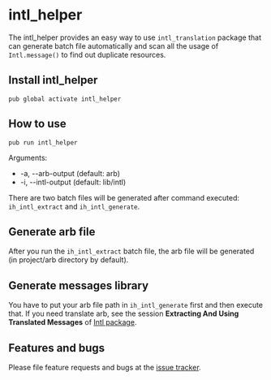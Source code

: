 # intl_helper
The intl_helper provides an easy way to use `intl_translation` package 
that can generate batch file automatically and 
scan all the usage of `Intl.message()` to find out duplicate resources.

## Install intl_helper
    pub global activate intl_helper

## How to use
    pub run intl_helper
Arguments:
* -a, --arb-output (default: arb)
* -i, --intl-output (default: lib/intl)
    
There are two batch files will be generated after command executed: `ih_intl_extract` and `ih_intl_generate`.

## Generate arb file
After you run the `ih_intl_extract` batch file, the arb file will be generated 
(in project/arb directory by default).

## Generate messages library
You have to put your arb file path in `ih_intl_generate` first and then execute that.
If you need translate arb, see the session **Extracting And Using Translated Messages**
 of [Intl package][intl].
 
 [intl]: https://pub.dartlang.org/packages/intl
 
 ## Features and bugs
 Please file feature requests and bugs at the [issue tracker][tracker].
 
 [tracker]: https://github.com/hefemk/intl_helper/issues